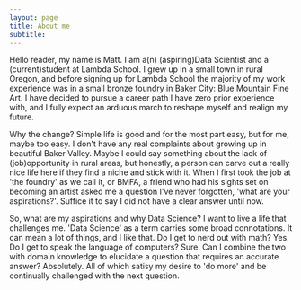 ```yaml
---
layout: page
title: About me
subtitle: 
---
```


  Hello reader, my name is Matt. I am a(n) (aspiring)Data Scientist and a (current)student at Lambda 
School. I grew up in a small town in rural Oregon, and before signing up for Lambda School the 
majority of my work experience was in a small bronze foundry in Baker City: Blue Mountain Fine Art.
I have decided to pursue a career path I have zero prior experience with, and I fully expect an
arduous march to reshape myself and realign my future.

  Why the change? Simple life is good and for the most part easy, but for me, maybe too easy. I don't
have any real complaints about growing up in beautiful Baker Valley. Maybe I could say something about the
lack of (job)opportunity in rural areas, but honestly, a person can carve out a really nice life here if they
find a niche and stick with it. When I first took the job at 'the foundry' as we call it, or BMFA, a friend who
had his sights set on becoming an artist asked me a question I've never forgotten, 'what are your aspirations?'.
Suffice it to say I did not have a clear answer until now.

  So, what are my aspirations and why Data Science? I want to live a life that challenges me. 'Data Science'
as a term carries some broad connotations. It can mean a lot of things, and I like that. Do I get to nerd out
with math? Yes. Do I get to speak the language of computers? Sure. Can I combine the two with domain knowledge to 
elucidate a question that requires an accurate answer? Absolutely. All of which satisy my desire to 'do more' and 
be continually challenged with the next question.
